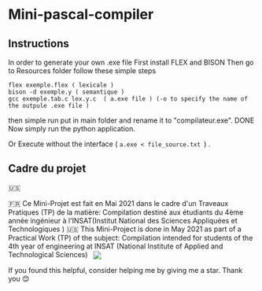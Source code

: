 ﻿# Mini-pascal-compiler
 ## Instructions 
 In order to generate your own .exe file
 First install FLEX and BISON
 Then go to Resources folder follow these simple steps
 ```
flex exemple.flex ( lexicale )
bison -d exemple.y ( semantique )
gcc exemple.tab.c lex.y.c  ( a.exe file ) (-o to specify the name of the outpule .exe file )
```
then simple run put in main folder and rename it to "compilateur.exe". DONE
Now simply run the python application.

Or Execute without the interface ( `a.exe < file_source.txt `) .
 ## Cadre du projet 
 :us: 
 
:fr: Ce Mini-Projet est fait en Mai 2021 dans le cadre d'un Traveaux Pratiques (TP) de la matière: Compilation destiné aux étudiants du 4ème année ingénieur à l'INSAT(Institut National des Sciences Appliquées et Technologiques )
:us: This Mini-Project is done in May 2021 as part of a Practical Work (TP) of the subject: Compilation intended for students of the 4th year of engineering at INSAT (National Institute of Applied and Technological Sciences)
&nbsp;
<img src="https://s3.gifyu.com/images/58lc4g.gif" valign="middle" />
&nbsp;


If you found this helpful, consider helping me by giving me a star. Thank you 😊
